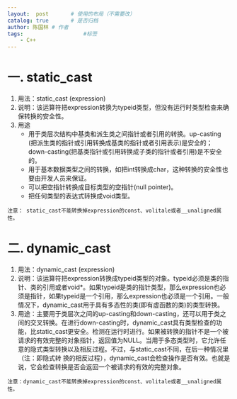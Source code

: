 ```yaml
---
layout:  post   	# 使用的布局（不需要改）
catalog: true 		# 是否归档
author: 陈国林 # 作者
tags:					#标签
    - C++
---
```


# 一. static_cast
1. 用法：static_cast <typeid> (expression)
2. 说明：该运算符把expression转换为typeid类型，但没有运行时类型检查来确保转换的安全性。
3. 用途
    * 用于类层次结构中基类和派生类之间指针或者引用的转换。up-casting (把派生类的指针或引用转换成基类的指针或者引用表示)是安全的；down-casting(把基类指针或引用转换成子类的指针或者引用)是不安全的。
    * 用于基本数据类型之间的转换，如把int转换成char，这种转换的安全性也要由开发人员来保证。
    * 可以把空指针转换成目标类型的空指针(null pointer)。
    * 把任何类型的表达式转换成void类型。

`注意： static_cast不能转换掉expression的const、volitale或者__unaligned属性。`

# 二. dynamic_cast
1. 用法：dynamic_cast <typeid> (expression)
2. 说明：该运算符把expression转换成typeid类型的对象。typeid必须是类的指针、类的引用或者void*。如果typeid是类的指针类型，那么expression也必须是指针，如果typeid是一个引用，那么expression也必须是一个引用。一般情况下，dynamic_cast用于具有多态性的类(即有虚函数的类)的类型转换。
3. 用途：主要用于类层次之间的up-casting和down-casting，还可以用于类之间的交叉转换。在进行down-casting时，dynamic_cast具有类型检查的功能，比static_cast更安全。检测在运行时进行。如果被转换的指针不是一个被请求的有效完整的对象指针，返回值为NULL。当用于多态类型时，它允许任意的隐式类型转换以及相反过程。不过，与static_cast不同，在后一种情况里（注：即隐式转 换的相反过程），dynamic_cast会检查操作是否有效。也就是说，它会检查转换是否会返回一个被请求的有效的完整对象。

`注意：dynamic_cast不能转换掉expression的const、volitale或者__unaligned属性。`

